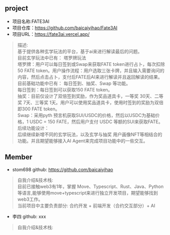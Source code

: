 ## project  
- 项目名称:FATE3AI    
- 项目仓库：https://github.com/baicaiyihao/Fate3AI
- 项目URL：https://fate3ai.vercel.app/
> 描述:   
基于提供各种玄学玩法的平台，基于ai来进行解读最后的问题。  
目前玄学玩法中已有： 塔罗牌玩法  
    塔罗牌：用户可以每日签到或Swap来获取FATE token进行占卜，每次扣除50 FATE token。用户操作流程：用户选取三张卡牌，并且输入需要询问的内容，然后点击占卜，支付后FATE后AI来进行解读并且返回解读的结果。  
目前基础功能中已有： 每日签到、抽奖、Swap 等功能。  
    每日签到：每日签到可以获取150 FATE token。  
    抽奖：目前仅设计了双倍签到奖励，作为奖品道具卡，一等奖 30天、二等奖 7天、三等奖 1天。用户可以使用奖品道具卡，使用时签到的奖励为双倍即300 FATE token。  
    Swap：采用pyth 预言机获取SUI/USDC的价格，然后以USDC为基础价格，1 USDC = 150 FATE，然后用户支付 USDC 等额的SUI来获取FATE。  
后续功能设计：    
    后续继续新增不同的玄学玩法，以及玄学与抽奖 用户画像NFT等相结合的功能。并且期望能够接入AI Agent来完成项目功能中的一些交互。  


## Member  
- stom698  github: https://github.com/baicaiyihao    
> 自我介绍&技术栈:    
    目前已接触web3有1年，掌握 Move、Typescript、Rust、Java、Python等语言,能够使用move+typescript来进行独立开发项目，期望能够找到web3工作。  
    当前项目中主要负责部分: 合约开发 + 前端开发（合约交互部分）+ AI

- 李四  github: xxx
> 自我介绍&技术栈:

